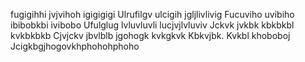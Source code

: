 fugigihhi jvjvihoh igigigigi
Ulrufilgv ulcigih jgljlivlivig
Fucuviho uvibiho ibibobkbi ivibobo
Ufulglug lvluvluvli lucjvjlvluviv
Jckvk jvkbk kbkbkbl kvkbkbkb
Cjvjckv jbvlblb jgohogk kvkgkvk
Kbkvjbk. Kvkbl khoboboj
Jcigkbgjhogovkhphohohphoho
